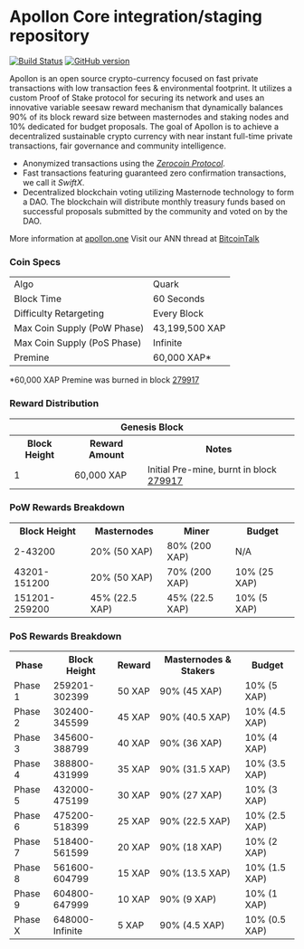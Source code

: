 Apollon Core integration/staging repository
=====================================

[![Build Status](https://travis-ci.org/Apollon-Project/Apollon.svg?branch=master)](https://travis-ci.org/Apollon-Project/Apollon) [![GitHub version](https://badge.fury.io/gh/Apollon-Project%2FApollon.svg)](https://badge.fury.io/gh/Apollon-Project%2FApollon)

Apollon is an open source crypto-currency focused on fast private transactions with low transaction fees & environmental footprint.  It utilizes a custom Proof of Stake protocol for securing its network and uses an innovative variable seesaw reward mechanism that dynamically balances 90% of its block reward size between masternodes and staking nodes and 10% dedicated for budget proposals. The goal of Apollon is to achieve a decentralized sustainable crypto currency with near instant full-time private transactions, fair governance and community intelligence.
- Anonymized transactions using the [_Zerocoin Protocol_](http://www.apollon.one/zxap).
- Fast transactions featuring guaranteed zero confirmation transactions, we call it _SwiftX_.
- Decentralized blockchain voting utilizing Masternode technology to form a DAO. The blockchain will distribute monthly treasury funds based on successful proposals submitted by the community and voted on by the DAO.

More information at [apollon.one](http://www.apollon.one) Visit our ANN thread at [BitcoinTalk](https://bitcointalk.org/index.php?topic=3058895.0)

### Coin Specs
<table>
<tr><td>Algo</td><td>Quark</td></tr>
<tr><td>Block Time</td><td>60 Seconds</td></tr>
<tr><td>Difficulty Retargeting</td><td>Every Block</td></tr>
<tr><td>Max Coin Supply (PoW Phase)</td><td>43,199,500 XAP</td></tr>
<tr><td>Max Coin Supply (PoS Phase)</td><td>Infinite</td></tr>
<tr><td>Premine</td><td>60,000 XAP*</td></tr>
</table>

*60,000 XAP Premine was burned in block [279917](http://www.presstab.pw/phpexplorer/Apollon/block.php?blockhash=206d9cfe859798a0b0898ab00d7300be94de0f5469bb446cecb41c3e173a57e0)

### Reward Distribution

<table>
<th colspan=4>Genesis Block</th>
<tr><th>Block Height</th><th>Reward Amount</th><th>Notes</th></tr>
<tr><td>1</td><td>60,000 XAP</td><td>Initial Pre-mine, burnt in block <a href="http://www.presstab.pw/phpexplorer/Apollon/block.php?blockhash=206d9cfe859798a0b0898ab00d7300be94de0f5469bb446cecb41c3e173a57e0">279917</a></td></tr>
</table>

### PoW Rewards Breakdown

<table>
<th>Block Height</th><th>Masternodes</th><th>Miner</th><th>Budget</th>
<tr><td>2-43200</td><td>20% (50 XAP)</td><td>80% (200 XAP)</td><td>N/A</td></tr>
<tr><td>43201-151200</td><td>20% (50 XAP)</td><td>70% (200 XAP)</td><td>10% (25 XAP)</td></tr>
<tr><td>151201-259200</td><td>45% (22.5 XAP)</td><td>45% (22.5 XAP)</td><td>10% (5 XAP)</td></tr>
</table>

### PoS Rewards Breakdown

<table>
<th>Phase</th><th>Block Height</th><th>Reward</th><th>Masternodes & Stakers</th><th>Budget</th>
<tr><td>Phase 1</td><td>259201-302399</td><td>50 XAP</td><td>90% (45 XAP)</td><td>10% (5 XAP)</td></tr>
<tr><td>Phase 2</td><td>302400-345599</td><td>45 XAP</td><td>90% (40.5 XAP)</td><td>10% (4.5 XAP)</td></tr>
<tr><td>Phase 3</td><td>345600-388799</td><td>40 XAP</td><td>90% (36 XAP)</td><td>10% (4 XAP)</td></tr>
<tr><td>Phase 4</td><td>388800-431999</td><td>35 XAP</td><td>90% (31.5 XAP)</td><td>10% (3.5 XAP)</td></tr>
<tr><td>Phase 5</td><td>432000-475199</td><td>30 XAP</td><td>90% (27 XAP)</td><td>10% (3 XAP)</td></tr>
<tr><td>Phase 6</td><td>475200-518399</td><td>25 XAP</td><td>90% (22.5 XAP)</td><td>10% (2.5 XAP)</td></tr>
<tr><td>Phase 7</td><td>518400-561599</td><td>20 XAP</td><td>90% (18 XAP)</td><td>10% (2 XAP)</td></tr>
<tr><td>Phase 8</td><td>561600-604799</td><td>15 XAP</td><td>90% (13.5 XAP)</td><td>10% (1.5 XAP)</td></tr>
<tr><td>Phase 9</td><td>604800-647999</td><td>10 XAP</td><td>90% (9 XAP)</td><td>10% (1 XAP)</td></tr>
<tr><td>Phase X</td><td>648000-Infinite</td><td>5 XAP</td><td>90% (4.5 XAP)</td><td>10% (0.5 XAP)</td></tr>
</table>
